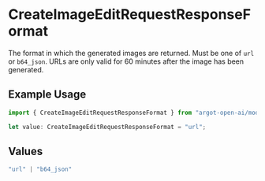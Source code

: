 # CreateImageEditRequestResponseFormat

The format in which the generated images are returned. Must be one of `url` or `b64_json`. URLs are only valid for 60 minutes after the image has been generated.

## Example Usage

```typescript
import { CreateImageEditRequestResponseFormat } from "argot-open-ai/models/components";

let value: CreateImageEditRequestResponseFormat = "url";
```

## Values

```typescript
"url" | "b64_json"
```